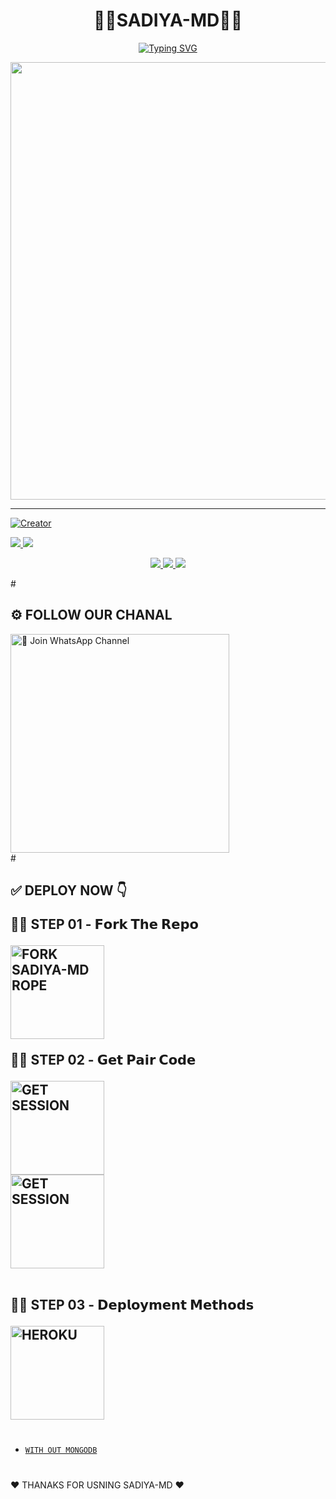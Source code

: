<h1 align="center">👨‍💻SADIYA-MD👨‍💻</h1>

<p align="center">
<a href="https://git.io/typing-svg"><img src="https://readme-typing-svg.demolab.com?font=Fira+Code&weight=700&size=33&pause=1000&color=5513F7&width=435&lines=SADIYA+MD+WHATSAPP+BOT" alt="Typing SVG" /></a>
</p>
<p align="center">
<a href="https://github.com/Sadiya70">
    <img src="https://telegra.ph/file/3cef367ebfc7a45c10595.jpg"  width="700px">
</a>
<hr>

<p align="center">
    
<a href="#"><img title="Creator" src="https://img.shields.io/badge/Creator-MR.SADIYA OFC-red.svg?style=for-the-badge&logo=github">

  <a href="https://github.com/Sadiya70/SADIYA-MD/fork">
    <img src="https://img.shields.io/github/forks/Sadiya70/SADIYA-MD?label=Fork&style=social">
    
  </a>
  <a href="https://github.com/Sadiya70/SADIYA-MD/stargazers">
    <img src="https://img.shields.io/github/stars/Sadiya70/SADIYA-MD?style=social">
  </a>
</p>

<p align="center">
  <a href="https://github.com/Sadiya70/SADIYA-MD">
    <img src="https://img.shields.io/github/repo-size/Sadiya70/SADIYA-MD?color=purple&label=Repo%20Size&style=plastic">

  </a>
  <a href="https://github.com/Sadiya70/SADIYA-MD">
    <img src="https://img.shields.io/github/license/Sadiya70/SADIYA-MD?color=purple&label=License&style=plastic">

  </a>
  <a href="https://github.com/Sadiya70/SADIYA-MD">
    <img src="https://img.shields.io/github/languages/top/Sadiya70/SADIYA-MD?color=purple&label=Javascript&style=plastic">

  </a>
  </p>
#  
<h2>⚙️ FOLLOW OUR CHANAL</h2>
</div>
<a href="https://whatsapp.com/channel/0029VagR9a11iUxd0hUsD501"><img src="https://img.shields.io/badge/Join%20Our%20WhatsApp%20Channel-blue" alt="📎 Join WhatsApp Channel" width="350"></a>

<br>
 #
 <h2>✅ DEPLOY NOW 👇 </h32>
</div>

<br>

 👨‍💻 STEP 01 - 𝗙𝗼𝗿𝗸 𝗧𝗵𝗲 𝗥𝗲𝗽𝗼

<a href="https://github.com/Sadiya70/SADIYA-MD/fork"><img src="https://img.shields.io/badge/Fork%20Repo-blue" alt="FORK SADIYA-MD ROPE" width="150"></a>
</br>

 👨‍💻 STEP 02 - 𝗚𝗲𝘁 𝗣𝗮𝗶𝗿 𝗖𝗼𝗱𝗲

<a href="https://sadiya-md-pair.koyeb.app/"><img src="https://img.shields.io/badge/PAIR%20CODE%201-blue" alt="GET SESSION" width="150"></a>
<br>
<a href="https://pair-web-public.koyeb.app/"><img src="https://img.shields.io/badge/PAIR%20CODE%202-blue" alt="GET SESSION" width="150"></a>
<br>
<br>

 👨‍💻 STEP 03 - 𝗗𝗲𝗽𝗹𝗼𝘆𝗺𝗲𝗻𝘁 𝗠𝗲𝘁𝗵𝗼𝗱𝘀

<a href="https://dashboard.heroku.com/new?template=https://github.com/Sadiya70/SADIYA-MD"><img src="https://img.shields.io/badge/HEROKU-green" alt="HEROKU" width="150"></a>
<br>
#
* [`WITH OUT MONGODB`](https://github.com/Sadiya70/SADIYA-MD-OLD)
#

♥️ THANAKS FOR USNING SADIYA-MD ♥️
